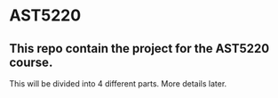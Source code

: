 # AST5220
## This repo contain the project for the AST5220 course. 

This will be divided into 4 different parts. More details later. 
